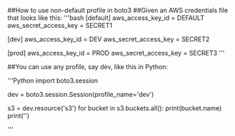##How to use non-default profile in boto3
##Given an AWS credentials file that looks like this:
'''bash
[default]
aws_access_key_id = DEFAULT
aws_secret_access_key = SECRET1

[dev]
aws_access_key_id = DEV
aws_secret_access_key = SECRET2

[prod]
aws_access_key_id = PROD
aws_secret_access_key = SECRET3
'''

##You can use any profile, say dev, like this in Python:

'''Python
import boto3.session

dev = boto3.session.Session(profile_name='dev')

s3 = dev.resource('s3')
for bucket in s3.buckets.all():
    print(bucket.name)
print('')

'''
